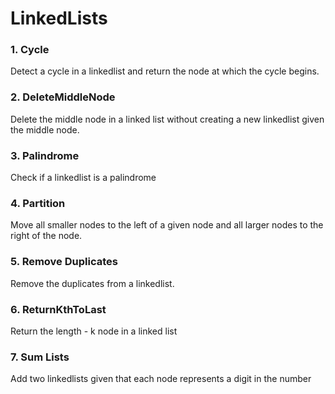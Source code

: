 # LinkedLists

### 1. Cycle
Detect a cycle in a linkedlist and return the node at which the cycle begins.

### 2. DeleteMiddleNode
Delete the middle node in a linked list without creating a new linkedlist given the middle node.

### 3. Palindrome
Check if a linkedlist is a palindrome

### 4. Partition
Move all smaller nodes to the left of a given node and all larger nodes to the right of the node.

### 5. Remove Duplicates
Remove the duplicates from a linkedlist.

### 6. ReturnKthToLast
Return the length - k node in a linked list

### 7. Sum Lists
Add two linkedlists given that each node represents a digit in the number
